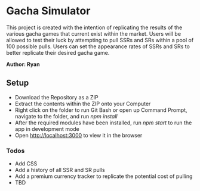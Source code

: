 # Gacha Simulator

This project is created with the intention of replicating the results of the various gacha games that current exist within the market. Users will be allowed to test their luck by attempting to pull SSRs and SRs within a pool of 100 possible pulls. Users can set the appearance rates of SSRs and SRs to better replicate their desired gacha game.

**Author: Ryan**

## Setup

* Download the Repository as a ZIP
* Extract the contents within the ZIP onto your Computer
* Right click on the folder to run Git Bash or open up Command Prompt, navigate to the folder, and run _npm install_
* After the required modules have been installed, run _npm start_ to run the app in development mode
* Open [http://localhost:3000](http://localhost:3000) to view it in the browser

### Todos
- Add CSS
- Add a history of all SSR and SR pulls
- Add a premium currency tracker to replicate the potential cost of pulling
- TBD

